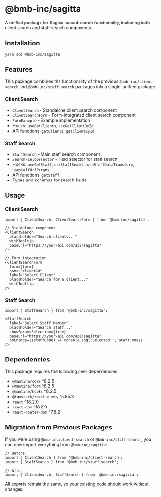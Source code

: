 # @bmb-inc/sagitta

A unified package for Sagitta-based search functionality, including both client search and staff search components.

## Installation

```bash
yarn add @bmb-inc/sagitta
```

## Features

This package combines the functionality of the previous `@bmb-inc/client-search` and `@bmb-inc/staff-search` packages into a single, unified package.

### Client Search
- `ClientSearch` - Standalone client search component
- `ClientSearchForm` - Form-integrated client search component
- `FormExample` - Example implementation
- Hooks: `useGetClients`, `useGetClientById`
- API functions: `getClients`, `getClientById`

### Staff Search
- `StaffSearch` - Main staff search component
- `SearchFieldSelector` - Field selector for staff search
- Hooks: `useGetStaff`, `useStaffSearch`, `useStaffDataTransform`, `useStaffUrlParams`
- API functions: `getStaff`
- Types and schemas for search fields

## Usage

### Client Search

```tsx
import { ClientSearch, ClientSearchForm } from '@bmb-inc/sagitta';

// Standalone component
<ClientSearch 
  placeholder="Search clients..." 
  withTooltip 
  baseUrl="https://your-api.com/api/sagitta"
/>

// Form integration
<ClientSearchForm
  form={form}
  name="clientId"
  label="Select Client"
  placeholder="Search for a client..."
  withTooltip
/>
```

### Staff Search

```tsx
import { StaffSearch } from '@bmb-inc/sagitta';

<StaffSearch 
  label="Select Staff Member"
  placeholder="Search staff..."
  showParamsSelection={true}
  baseUrl="https://your-api.com/api/sagitta"
  onChange={(staffCode) => console.log('Selected:', staffCode)}
/>
```

## Dependencies

This package requires the following peer dependencies:
- `@mantine/core` ^8.2.5
- `@mantine/form` ^8.2.5
- `@mantine/hooks` ^8.2.5
- `@tanstack/react-query` ^5.85.3
- `react` ^18.2.0
- `react-dom` ^18.2.0
- `react-router-dom` ^7.8.2

## Migration from Previous Packages

If you were using `@bmb-inc/client-search` or `@bmb-inc/staff-search`, you can now import everything from `@bmb-inc/sagitta`:

```tsx
// Before
import { ClientSearch } from '@bmb-inc/client-search';
import { StaffSearch } from '@bmb-inc/staff-search';

// After
import { ClientSearch, StaffSearch } from '@bmb-inc/sagitta';
```

All exports remain the same, so your existing code should work without changes.
